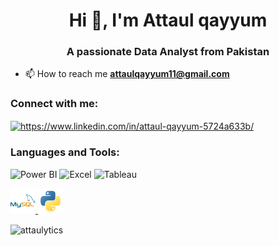 
<h1 align="center">Hi 👋, I'm Attaul qayyum</h1>
<h3 align="center">A passionate Data Analyst from Pakistan</h3>

- 📫 How to reach me **attaulqayyum11@gmail.com**

<h3 align="left">Connect with me:</h3>
<p align="left">
<a href="https://linkedin.com/in/https://www.linkedin.com/in/attaul-qayyum-5724a633b/" target="blank"><img align="center" src="https://raw.githubusercontent.com/rahuldkjain/github-profile-readme-generator/master/src/images/icons/Social/linked-in-alt.svg" alt="https://www.linkedin.com/in/attaul-qayyum-5724a633b/" height="30" width="40" /></a>
</p>

<h3 align="left">Languages and Tools:</h3>

<img src="https://upload.wikimedia.org/wikipedia/commons/c/cf/Power_BI_logo.svg" alt="Power BI" width="40" height="40"/>  
<img src="https://upload.wikimedia.org/wikipedia/commons/8/8c/Microsoft_Excel_2013-2019_logo.svg" alt="Excel" width="40" height="40"/>  
<img src="https://upload.wikimedia.org/wikipedia/commons/4/4b/Tableau_Logo.png" alt="Tableau" width="40" height="40"/>


<p align="left"> <a href="https://www.mysql.com/" target="_blank" rel="noreferrer"> <img src="https://raw.githubusercontent.com/devicons/devicon/master/icons/mysql/mysql-original-wordmark.svg" alt="mysql" width="40" height="40"/> </a> <a href="https://www.python.org" target="_blank" rel="noreferrer"> <img src="https://raw.githubusercontent.com/devicons/devicon/master/icons/python/python-original.svg" alt="python" width="40" height="40"/> </a> </p>

<p><img align="center" src="https://github-readme-stats.vercel.app/api/top-langs?username=attaulytics&show_icons=true&locale=en&layout=compact" alt="attaulytics" /></p>
